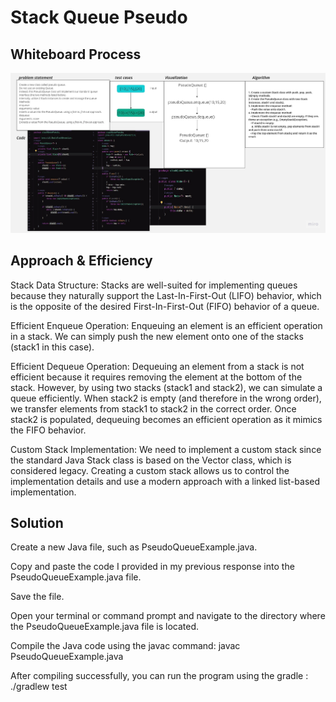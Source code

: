 #  Stack Queue Pseudo
<!-- Description of the challenge -->

## Whiteboard Process
<!-- Embedded whiteboard image -->
![Alt text](image.png)

## Approach & Efficiency
<!-- What approach did you take? Why? What is the Big O space/time for this approach? -->
Stack Data Structure: Stacks are well-suited for implementing queues because they naturally support the Last-In-First-Out (LIFO) behavior, which is the opposite of the desired First-In-First-Out (FIFO) behavior of a queue.

Efficient Enqueue Operation: Enqueuing an element is an efficient operation in a stack. We can simply push the new element onto one of the stacks (stack1 in this case).

Efficient Dequeue Operation: Dequeuing an element from a stack is not efficient because it requires removing the element at the bottom of the stack. However, by using two stacks (stack1 and stack2), we can simulate a queue efficiently. When stack2 is empty (and therefore in the wrong order), we transfer elements from stack1 to stack2 in the correct order. Once stack2 is populated, dequeuing becomes an efficient operation as it mimics the FIFO behavior.

Custom Stack Implementation: We need to implement a custom stack since the standard Java Stack class is based on the Vector class, which is considered legacy. Creating a custom stack allows us to control the implementation details and use a modern approach with a linked list-based implementation.
## Solution
<!-- Show how to run your code, and examples of it in action -->
Create a new Java file, such as PseudoQueueExample.java.

Copy and paste the code I provided in my previous response into the PseudoQueueExample.java file.

Save the file.

Open your terminal or command prompt and navigate to the directory where the PseudoQueueExample.java file is located.

Compile the Java code using the javac command:
javac PseudoQueueExample.java

After compiling successfully, you can run the program using the gradle :
./gradlew test 